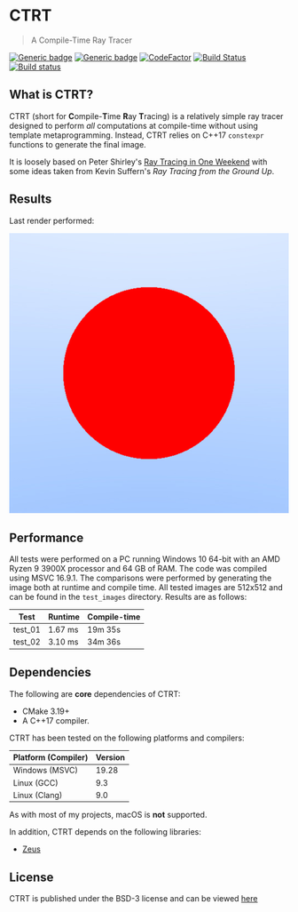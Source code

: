 # CTRT

> A Compile-Time Ray Tracer

[![Generic badge](https://img.shields.io/badge/License-BSD3-blue)](LICENSE)
[![Generic badge](https://img.shields.io/badge/Language-C++17-red.svg)](https://en.wikipedia.org/wiki/C%2B%2B17)
[![CodeFactor](https://www.codefactor.io/repository/github/marovira/ctrt/badge)](https://www.codefactor.io/repository/github/marovira/ctrt)
[![Build Status](https://travis-ci.org/marovira/ctrt.svg?branch=master)](https://travis-ci.org/marovira/ctrt)
[![Build status](https://ci.appveyor.com/api/projects/status/qk8lbpldkada6xl6?svg=true)](https://ci.appveyor.com/project/marovira/ctrt)

## What is CTRT?

CTRT (short for **C**ompile-**T**ime **R**ay **T**racing) is a relatively simple
ray tracer designed to perform *all* computations at compile-time without using
template metaprogramming. Instead, CTRT relies on C++17 `constexpr` functions to
generate the final image.

It is loosely based on Peter Shirley's [Ray Tracing in One
Weekend](https://raytracing.github.io/) with some ideas taken from Kevin
Suffern's *Ray Tracing from the Ground Up*. 

## Results

Last render performed:

![render](https://github.com/marovira/ctrt/blob/master/render.jpg)

## Performance

All tests were performed on a PC running Windows 10 64-bit with an AMD Ryzen 9
3900X processor and 64 GB of RAM. The code was compiled using MSVC 16.9.1. The
comparisons were performed by generating the image both at runtime and compile
time. All tested images are 512x512 and can be found in the `test_images`
directory. Results are as follows:

| Test | Runtime | Compile-time |
|------|---------|--------------|
| test_01 | 1.67 ms | 19m 35s |
| test_02 | 3.10 ms| 34m 36s |

## Dependencies

The following are **core** dependencies of CTRT:

* CMake 3.19+
* A C++17 compiler.

CTRT has been tested on the following platforms and compilers:

| Platform (Compiler) | Version |
|---------------------|---------|
| Windows (MSVC) | 19.28 |
| Linux (GCC) | 9.3 |
| Linux (Clang) | 9.0 |

As with most of my projects, macOS is **not** supported.

In addition, CTRT depends on the following libraries:

* [Zeus](https://github.com/marovira/zeus)

## License

CTRT is published under the BSD-3 license and can be viewed
[here](https://github.com/marovira/ctrt/blob/master/LICENSE)
